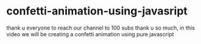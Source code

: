 # confetti-animation-using-javasript
thank u everyone to reach our channel to 100 subs thank u so much, in this video we will be creating a confetti animation using pure javascript
